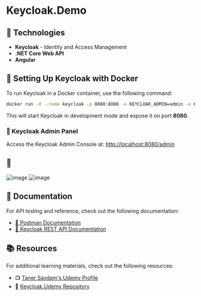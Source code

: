 # Keycloak.Demo

## 🚀 Technologies

- **Keycloak** - Identity and Access Management
- **.NET Core Web API**
- **Angular**

## 🐳 Setting Up Keycloak with Docker

To run Keycloak in a Docker container, use the following command:

```sh
docker run -d --name keycloak -p 8080:8080 -e KEYCLOAK_ADMIN=admin -e KEYCLOAK_ADMIN_PASSWORD=admin quay.io/keycloak/keycloak:25.0.2 start-dev
```

This will start Keycloak in development mode and expose it on port **8080**.

### 🔑 Keycloak Admin Panel

Access the Keycloak Admin Console at: [http://localhost:8080/admin](http://localhost:8080/admin)

## 📸

![image](https://github.com/user-attachments/assets/ef65a792-1a85-4598-b1fc-e146bf4d989f)
![image](https://github.com/user-attachments/assets/06aaf451-008b-4b8e-8929-e8c326bc14ca)

## 📑 Documentation

For API testing and reference, check out the following documentation:

- [📄 Postman Documentation](https://documenter.getpostman.com/view/42215598/2sAYkBs1jY#637289c4-8776-470d-8be9-38421e9556c4)
- [📘 Keycloak REST API Documentation](https://www.keycloak.org/docs-api/latest/rest-api/index.html)

## 📚 Resources

For additional learning materials, check out the following resources:

- 📺 [Taner Saydam's Udemy Profile](https://www.udemy.com/user/taner-saydam/?kw=taner+saydam&src=sac)
- 🐙 [Keycloak.Udemy Repository](https://github.com/TanerSaydam/Keycloak.Udemy)
